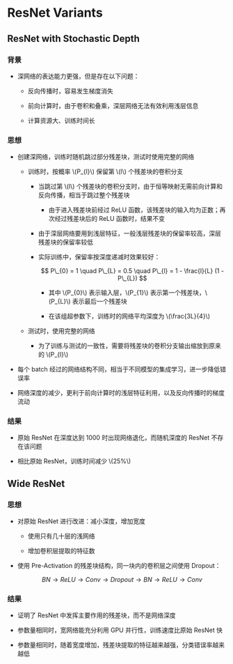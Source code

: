 <script type="text/javascript" src="http://cdn.mathjax.org/mathjax/latest/MathJax.js?config=default"></script>

# ResNet Variants

## ResNet with Stochastic Depth

### 背景

- 深网络的表达能力更强，但是存在以下问题：

	- 反向传播时，容易发生梯度消失

	- 前向计算时，由于卷积和叠乘，深层网络无法有效利用浅层信息

	- 计算资源大、训练时间长

### 思想

- 创建深网络，训练时随机跳过部分残差块，测试时使用完整的网络

	- 训练时，按概率 \\(P\_{l}\\) 保留第 \\(l\\) 个残差块的卷积分支

		- 当跳过第 \\(l\\) 个残差块的卷积分支时，由于恒等映射无需前向计算和反向传播，相当于跳过整个残差块

			- 由于进入残差块前经过 ReLU 函数，该残差块的输入均为正数；再次经过残差块后的 ReLU 函数时，结果不变

		- 由于深层网络要用到浅层特征，一般浅层残差块的保留率较高，深层残差块的保留率较低

		- 实际训练中，保留率按深度递减时效果较好：

			$$ P\_{0} = 1 \quad P\_{L} = 0.5 \quad P\_{l} = 1 - \frac{l}{L} (1 - P\_{L}) $$
			
			- 其中 \\(P\_{0}\\) 表示输入层，\\(P\_{1}\\) 表示第一个残差块，\\(P\_{L}\\) 表示最后一个残差块

			- 在该组超参数下，训练时的网络平均深度为 \\(\frac{3L}{4}\\)
	
	- 测试时，使用完整的网络

		- 为了训练与测试的一致性，需要将残差块的卷积分支输出缩放到原来的 \\(P\_{l}\\)

- 每个 batch 经过的网络结构不同，相当于不同模型的集成学习，进一步降低错误率

- 网络深度的减少，更利于前向计算时的浅层特征利用，以及反向传播时的梯度流动

### 结果

- 原始 ResNet 在深度达到 1000 时出现网络退化，而随机深度的 ResNet 不存在该问题

- 相比原始 ResNet，训练时间减少 \\(25\%\\)

## Wide ResNet

### 思想

- 对原始 ResNet 进行改进：减小深度，增加宽度

	- 使用只有几十层的浅网络

	- 增加卷积层提取的特征数

- 使用 Pre-Activation 的残差块结构，同一块内的卷积层之间使用 Dropout：

	$$ BN \rightarrow ReLU \rightarrow Conv \rightarrow Dropout \rightarrow BN \rightarrow ReLU \rightarrow Conv $$

### 结果

- 证明了 ResNet 中发挥主要作用的残差块，而不是网络深度

- 参数量相同时，宽网络能充分利用 GPU 并行性，训练速度比原始 ResNet 快

- 参数量相同时，随着宽度增加，残差块提取的特征越来越强，分类错误率越来越低
